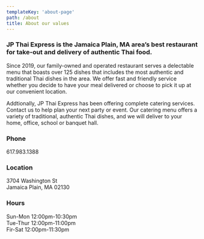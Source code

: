 ```yaml
---
templateKey: 'about-page'
path: /about
title: About our values
---
```

### JP Thai Express is the Jamaica Plain, MA area’s best restaurant for take-out and delivery of authentic Thai food.
Since 2019, our family-owned and operated restaurant serves a delectable menu that boasts over 125 dishes that includes the most authentic and traditional Thai dishes in the area. We offer fast and friendly service whether you decide to have your meal delivered or choose to pick it up at our convenient location.

Addtionally, JP Thai Express has been offering complete catering services. Contact us to help plan your next party or event. Our catering menu offers a variety of traditional, authentic Thai dishes, and we will deliver to your home, office, school or banquet hall.


### Phone
617.983.1388

### Location
3704 Washington St  
Jamaica Plain, MA 02130

### Hours
Sun-Mon 12:00pm-10:30pm  
Tue-Thur 12:00pm-11:00pm  
Fir-Sat 12:00pm-11:30pm

